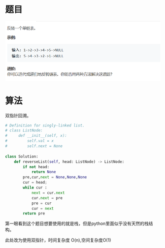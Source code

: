 # 题目

![img](./image/q.png)

# 算法

双指针回溯。

```python
# Definition for singly-linked list.
# class ListNode:
#     def __init__(self, x):
#         self.val = x
#         self.next = None

class Solution:
    def reverseList(self, head: ListNode) -> ListNode:
        if not head:
            return None
        pre,cur,next = None,None,None
        cur = head;
        while cur :
            next = cur.next
            cur.next = pre
            pre = cur
            cur = next
        return pre 
```

第一眼看到这个题目想要使用的就是栈，但是python里面似乎没有天然的栈结构。

此处改为使用双指针，时间复杂度 O(n),空间复杂度O(1)


